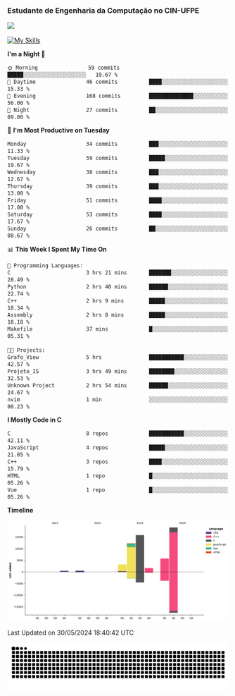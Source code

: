 
### Estudante de Engenharia da Computação no CIN-UFPE
<div>
      <!--<img width=400 src="https://github-readme-stats.vercel.app/api?username=Zed201&show_icons=true&theme=tokyonight" /-->
      <img width=400 src='https://leetcode.card.workers.dev/Zed201?theme=nord&font=baloo&extension=null' />
</div>


[![My Skills](https://skillicons.dev/icons?i=c,cpp,py,java,neovim&theme=dark)](https://skillicons.dev)

<!--START_SECTION:waka-->
**I'm a Night 🦉** 

```text
🌞 Morning                59 commits          █████░░░░░░░░░░░░░░░░░░░░   19.67 % 
🌆 Daytime                46 commits          ████░░░░░░░░░░░░░░░░░░░░░   15.33 % 
🌃 Evening                168 commits         ██████████████░░░░░░░░░░░   56.00 % 
🌙 Night                  27 commits          ██░░░░░░░░░░░░░░░░░░░░░░░   09.00 % 
```
📅 **I'm Most Productive on Tuesday** 

```text
Monday                   34 commits          ███░░░░░░░░░░░░░░░░░░░░░░   11.33 % 
Tuesday                  59 commits          █████░░░░░░░░░░░░░░░░░░░░   19.67 % 
Wednesday                38 commits          ███░░░░░░░░░░░░░░░░░░░░░░   12.67 % 
Thursday                 39 commits          ███░░░░░░░░░░░░░░░░░░░░░░   13.00 % 
Friday                   51 commits          ████░░░░░░░░░░░░░░░░░░░░░   17.00 % 
Saturday                 53 commits          ████░░░░░░░░░░░░░░░░░░░░░   17.67 % 
Sunday                   26 commits          ██░░░░░░░░░░░░░░░░░░░░░░░   08.67 % 
```


📊 **This Week I Spent My Time On** 

```text
💬 Programming Languages: 
C                        3 hrs 21 mins       ███████░░░░░░░░░░░░░░░░░░   28.49 % 
Python                   2 hrs 40 mins       ██████░░░░░░░░░░░░░░░░░░░   22.74 % 
C++                      2 hrs 9 mins        █████░░░░░░░░░░░░░░░░░░░░   18.34 % 
Assembly                 2 hrs 8 mins        █████░░░░░░░░░░░░░░░░░░░░   18.18 % 
Makefile                 37 mins             █░░░░░░░░░░░░░░░░░░░░░░░░   05.31 % 

🐱‍💻 Projects: 
Grafo_View               5 hrs               ███████████░░░░░░░░░░░░░░   42.57 % 
Projeto_IS               3 hrs 49 mins       ████████░░░░░░░░░░░░░░░░░   32.53 % 
Unknown Project          2 hrs 54 mins       ██████░░░░░░░░░░░░░░░░░░░   24.67 % 
nvim                     1 min               ░░░░░░░░░░░░░░░░░░░░░░░░░   00.23 % 
```

**I Mostly Code in C** 

```text
C                        8 repos             ███████████░░░░░░░░░░░░░░   42.11 % 
JavaScript               4 repos             █████░░░░░░░░░░░░░░░░░░░░   21.05 % 
C++                      3 repos             ████░░░░░░░░░░░░░░░░░░░░░   15.79 % 
HTML                     1 repo              █░░░░░░░░░░░░░░░░░░░░░░░░   05.26 % 
Vue                      1 repo              █░░░░░░░░░░░░░░░░░░░░░░░░   05.26 % 
```



**Timeline**

![Lines of Code chart](https://raw.githubusercontent.com/Zed201/Zed201/master/assets/bar_graph.png)


 Last Updated on 30/05/2024 18:40:42 UTC
<!--END_SECTION:waka-->

<picture>
  <source media="(prefers-color-scheme: dark)" srcset="https://github.com/Zed201/Zed201/blob/output/github-contribution-grid-snake-dark.svg" />
  <img alt="github-snake" src="https://github.com/Zed201/Zed201/blob/output/github-contribution-grid-snake-dark.svg" />
</picture>

